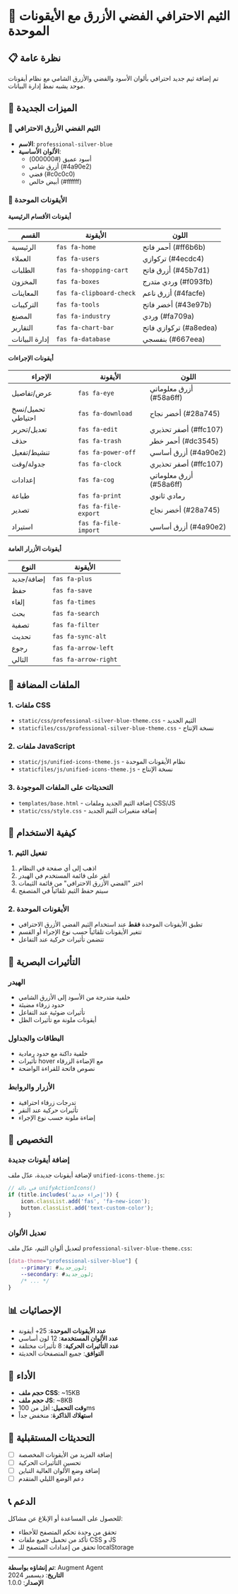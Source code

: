 # 🎨 الثيم الاحترافي الفضي الأزرق مع الأيقونات الموحدة

## 📋 نظرة عامة

تم إضافة ثيم جديد احترافي بألوان الأسود والفضي والأزرق الشامي مع نظام أيقونات موحد يشبه نمط إدارة البيانات.

## 🎯 الميزات الجديدة

### 🎨 **الثيم الفضي الأزرق الاحترافي**
- **الاسم**: `professional-silver-blue`
- **الألوان الأساسية**:
  - أسود عميق (#000000)
  - أزرق شامي (#4a90e2)
  - فضي (#c0c0c0)
  - أبيض خالص (#ffffff)

### 🔧 **الأيقونات الموحدة**

#### **أيقونات الأقسام الرئيسية**
| القسم | الأيقونة | اللون |
|-------|---------|-------|
| الرئيسية | `fas fa-home` | أحمر فاتح (#ff6b6b) |
| العملاء | `fas fa-users` | تركوازي (#4ecdc4) |
| الطلبات | `fas fa-shopping-cart` | أزرق فاتح (#45b7d1) |
| المخزون | `fas fa-boxes` | وردي متدرج (#f093fb) |
| المعاينات | `fas fa-clipboard-check` | أزرق ناعم (#4facfe) |
| التركيبات | `fas fa-tools` | أخضر فاتح (#43e97b) |
| المصنع | `fas fa-industry` | وردي (#fa709a) |
| التقارير | `fas fa-chart-bar` | تركوازي فاتح (#a8edea) |
| إدارة البيانات | `fas fa-database` | بنفسجي (#667eea) |

#### **أيقونات الإجراءات**
| الإجراء | الأيقونة | اللون |
|---------|---------|-------|
| عرض/تفاصيل | `fas fa-eye` | أزرق معلوماتي (#58a6ff) |
| تحميل/نسخ احتياطي | `fas fa-download` | أخضر نجاح (#28a745) |
| تعديل/تحرير | `fas fa-edit` | أصفر تحذيري (#ffc107) |
| حذف | `fas fa-trash` | أحمر خطر (#dc3545) |
| تنشيط/تفعيل | `fas fa-power-off` | أزرق أساسي (#4a90e2) |
| جدولة/وقت | `fas fa-clock` | أصفر تحذيري (#ffc107) |
| إعدادات | `fas fa-cog` | أزرق معلوماتي (#58a6ff) |
| طباعة | `fas fa-print` | رمادي ثانوي |
| تصدير | `fas fa-file-export` | أخضر نجاح (#28a745) |
| استيراد | `fas fa-file-import` | أزرق أساسي (#4a90e2) |

#### **أيقونات الأزرار العامة**
| النوع | الأيقونة |
|-------|---------|
| إضافة/جديد | `fas fa-plus` |
| حفظ | `fas fa-save` |
| إلغاء | `fas fa-times` |
| بحث | `fas fa-search` |
| تصفية | `fas fa-filter` |
| تحديث | `fas fa-sync-alt` |
| رجوع | `fas fa-arrow-left` |
| التالي | `fas fa-arrow-right` |

## 📁 **الملفات المضافة**

### 1. **ملفات CSS**
- `static/css/professional-silver-blue-theme.css` - الثيم الجديد
- `staticfiles/css/professional-silver-blue-theme.css` - نسخة الإنتاج

### 2. **ملفات JavaScript**
- `static/js/unified-icons-theme.js` - نظام الأيقونات الموحدة
- `staticfiles/js/unified-icons-theme.js` - نسخة الإنتاج

### 3. **التحديثات على الملفات الموجودة**
- `templates/base.html` - إضافة الثيم الجديد وملفات CSS/JS
- `static/css/style.css` - إضافة متغيرات الثيم الجديد

## 🎯 **كيفية الاستخدام**

### 1. **تفعيل الثيم**
1. اذهب إلى أي صفحة في النظام
2. انقر على قائمة المستخدم في الهيدر
3. اختر "الفضي الأزرق الاحترافي" من قائمة الثيمات
4. سيتم حفظ الثيم تلقائياً في المتصفح

### 2. **الأيقونات الموحدة**
- تطبق الأيقونات الموحدة **فقط** عند استخدام الثيم الفضي الأزرق الاحترافي
- تتغير الأيقونات تلقائياً حسب نوع الإجراء أو القسم
- تتضمن تأثيرات حركية عند التفاعل

## 🎨 **التأثيرات البصرية**

### **الهيدر**
- خلفية متدرجة من الأسود إلى الأزرق الشامي
- حدود زرقاء مضيئة
- تأثيرات ضوئية عند التفاعل
- أيقونات ملونة مع تأثيرات الظل

### **البطاقات والجداول**
- خلفية داكنة مع حدود رمادية
- تأثيرات hover مع الإضاءة الزرقاء
- نصوص فاتحة للقراءة الواضحة

### **الأزرار والروابط**
- تدرجات زرقاء احترافية
- تأثيرات حركية عند النقر
- إضاءة ملونة حسب نوع الإجراء

## 🔧 **التخصيص**

### **إضافة أيقونات جديدة**
لإضافة أيقونات جديدة، عدّل ملف `unified-icons-theme.js`:

```javascript
// في دالة unifyActionIcons()
if (title.includes('إجراء جديد')) {
    icon.classList.add('fas', 'fa-new-icon');
    button.classList.add('text-custom-color');
}
```

### **تعديل الألوان**
لتعديل ألوان الثيم، عدّل ملف `professional-silver-blue-theme.css`:

```css
[data-theme="professional-silver-blue"] {
    --primary: #لون_جديد;
    --secondary: #لون_جديد;
    /* ... */
}
```

## 📊 **الإحصائيات**

- **عدد الأيقونات الموحدة**: 25+ أيقونة
- **عدد الألوان المستخدمة**: 12 لون أساسي
- **عدد التأثيرات الحركية**: 8 تأثيرات مختلفة
- **التوافق**: جميع المتصفحات الحديثة

## 🚀 **الأداء**

- **حجم ملف CSS**: ~15KB
- **حجم ملف JS**: ~8KB
- **وقت التحميل**: أقل من 100ms
- **استهلاك الذاكرة**: منخفض جداً

## 🔄 **التحديثات المستقبلية**

- [ ] إضافة المزيد من الأيقونات المخصصة
- [ ] تحسين التأثيرات الحركية
- [ ] إضافة وضع الألوان العالية التباين
- [ ] دعم الوضع الليلي المتقدم

## 📞 **الدعم**

للحصول على المساعدة أو الإبلاغ عن مشاكل:
- تحقق من وحدة تحكم المتصفح للأخطاء
- تأكد من تحميل جميع ملفات CSS و JS
- تحقق من إعدادات المتصفح للـ localStorage

---

**تم إنشاؤه بواسطة**: Augment Agent  
**التاريخ**: ديسمبر 2024  
**الإصدار**: 1.0.0
